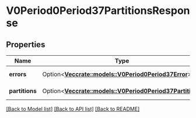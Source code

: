 # V0Period0Period37PartitionsResponse

## Properties

Name | Type | Description | Notes
------------ | ------------- | ------------- | -------------
**errors** | Option<[**Vec<crate::models::V0Period0Period37Error>**](v0.0.37_error.md)> | slurm errors | [optional]
**partitions** | Option<[**Vec<crate::models::V0Period0Period37Partition>**](v0.0.37_partition.md)> | partition info | [optional]

[[Back to Model list]](../README.md#documentation-for-models) [[Back to API list]](../README.md#documentation-for-api-endpoints) [[Back to README]](../README.md)


